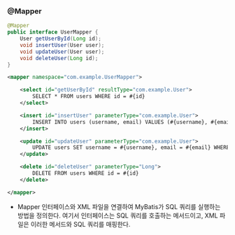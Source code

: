### @Mapper

```java
@Mapper
public interface UserMapper {
	User getUserById(Long id);
	void insertUser(User user);
	void updateUser(User user);
	void deleteUser(Long id);
}
```

```xml
<mapper namespace="com.example.UserMapper">

	<select id="getUserById" resultType="com.example.User">
		SELECT * FROM users WHERE id = #{id}
	</select>

	<insert id="insertUser" parameterType="com.example.User">
		INSERT INTO users (username, email) VALUES (#{username}, #{email})
	</insert>

	<update id="updateUser" parameterType="com.example.User">
		UPDATE users SET username = #{username}, email = #{email} WHERE id = #{id}
	</update>

	<delete id="deleteUser" parameterType="Long">
		DELETE FROM users WHERE id = #{id}
	</delete>

</mapper>
```

* Mapper 인터페이스와 XML 파일을 연결하여 MyBatis가 SQL 쿼리를 실행하는 방법을 정의한다. 여기서 인터페이스는 SQL 쿼리를 호출하는 메서드이고, XML 파일은 이러한 메서드와 SQL 쿼리를 매핑한다.
